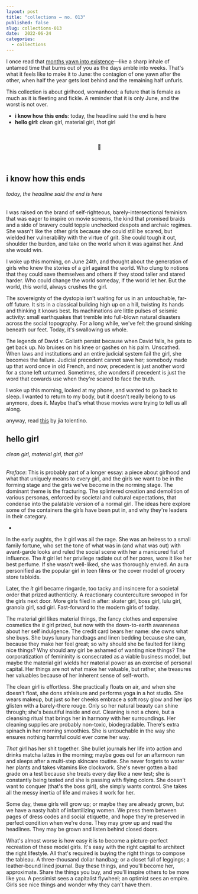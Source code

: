```yaml
---
layout: post
title: "collections — no. 013"
published: false
slug: collections-013
date:  2022-06-24
categories:
  - collections
---
```


I once read that [months yawn into existence](https://inkmagician.tumblr.com/post/155262261071/january-yawns-into-existence-tender-mouthed-raw)—like a sharp inhale of untamed time that burns out of you as the days amble into weeks. That's what it feels like to make it to June: the contagion of one yawn after the other, when half the year gets lost behind and the remaining half unfurls. 

This collection is about girlhood, womanhood; a future that is female as much as it is fleeting and fickle. A reminder that it is only June, and the worst is not over.

- **i know how this ends**: today, the headline said the end is here
- **hello girl**: clean girl, material girl, *that* girl

<br />

<h4 style="text-align:center">💌</h4>

<!--more-->

<br/>

  

## i know how this ends
###### today, the headline said the end is here
I was raised on the brand of self-righteous, barely-intersectional feminism that was eager to inspire on movie screens, the kind that promised braids and a side of bravery could topple unchecked despots and archaic regimes. She wasn't like the other girls because she could still be scared, but wielded her vulnerability with the virtue of grit. She could tough it out, shoulder the burden, and take on the world when it was against her. And she would win. 

I woke up this morning, on June 24th, and thought about the generation of girls who knew the stories of a girl against the world. Who clung to notions that they could save themselves and others if they stood taller and stared harder. Who could change the world someday, if the world let her. But the world, *this* world, always crushes the girl. 

The sovereignty of the dystopia isn't waiting for us in an untouchable, far-off future. It sits in a classical building high up on a hill, twisting its hands and thinking it knows best. Its machinations are little pulses of seismic activity: small earthquakes that tremble into full-blown natural disasters across the social topography. For a long while, we've felt the ground sinking beneath our feet. Today, it's swallowing us whole. 

The legends of David v. Goliath persist because when David falls, he gets to get back up. No bruises on his knee or gashes on his palm. Unscathed. When laws and institutions and an entire judicial system fail the girl, she becomes the failure. Judicial precedent cannot save her; somebody made up that word once in old French, and now, precedent is just another word for a stone left unturned. Sometimes, she wonders if precedent is just the word that cowards use when they're scared to face the truth.

I woke up this morning, looked at my phone, and wanted to go back to sleep. I wanted to return to my body, but it doesn't really belong to us anymore, does it. Maybe that's what those movies were trying to tell us all along.

anyway, read [this](https://www.newyorker.com/magazine/2022/07/04/we-are-not-going-back-to-the-time-before-roe-we-are-going-somewhere-worse) by jia tolentino.


  

## hello girl
###### clean girl, material girl, *that* girl 

*Preface*: This is probably part of a longer essay: a piece about girlhood and what that uniquely means to every girl, and the girls we want to be in the forming stage and the girls we've become in the norming stage. The dominant theme is the fracturing. The splintered creation and demolition of various personas, enforced by societal and cultural expectations, that condense into the palatable version of a normal girl. The ideas here explore some of the containers the girls have been put in, and why they're leaders in their category.

-

In the early aughts, the *it* girl was all the rage. She was an heiress to a small family fortune, who set the tone of what was in (and what was out) with avant-garde looks and ruled the social scene with her a manicured fist of influence. The *it* girl let her privilege radiate out of her pores, wore it like her best perfume. If she wasn't well-liked, she was thoroughly envied. An aura personified as the popular girl in teen films or the cover model of grocery store tabloids. 

Later, the *it* girl became ringarde, too tacky and insincere for a societal order that prized authenticity. A reactionary counterculture swooped in for the girls next door. More girls filed in after: skater girl, boss girl, lulu girl, granola girl, sad girl. Fast-forward to the modern girls of today. 

The material girl likes material things, the fancy clothes and expensive cosmetics the *it* girl prized, but now with the down-to-earth awareness about her self indulgence. The credit card bears her name: she owns what she buys. She buys luxury handbags and linen bedding because she can, because they make her feel great; so why should she be faulted for liking nice things? Why should any girl be ashamed of wanting nice things? The corporatization of femininity is consecrated as a viable business model, but  maybe the material girl wields her material power as an exercise of personal capital. Her things are not what make her valuable, but rather, she treasures her valuables because of her inherent sense of self-worth. 

The clean girl is effortless. She practically floats on air, and when she doesn't float, she dons athleisure and performs yoga in a hot studio. She wears makeup, but just so her cheeks embrace a soft rosy glow and her lips glisten with a barely-there rouge. Only so her natural beauty can shine through; she's beautiful inside and out. Cleaning is not a chore, but a cleansing ritual that brings her in harmony with her surroundings. Her cleaning supplies are probably non-toxic, biodegradable. There's extra spinach in her morning smoothies. She is untouchable in the way she ensures nothing harmful could ever come her way.

*That* girl has her shit together. She bullet journals her life into action and drinks matcha lattes in the morning; maybe goes out for an afternoon run and sleeps after a multi-step skincare routine. She never forgets to water her plants and takes vitamins like clockwork. She's never gotten a bad grade on a test because she treats every day like a new test; she is constantly being tested and she is passing with flying colors. She doesn't want to conquer (that's the boss girl), she simply wants control. She takes all the messy inertia of life and makes it work for her. 

Some day, these girls will grow up; or maybe they are already grown, but we have a nasty habit of infantilizing women. We press them between pages of dress codes and social etiquette, and hope they're preserved in perfect condition when we're done. They may grow up and read the headlines. They may be grown and listen behind closed doors. 

What's almost worse is how easy it is to become a picture-perfect recreation of these model girls. It's easy with the right capital to architect the right lifestyle. All that's required is buying the right things to compose the tableau. A three-thousand dollar handbag; or a closet full of leggings; a leather-bound lined journal. Buy these things, and you'll become her, approximate. Share the things you buy, and you'll inspire others to be more like you. A pessimist sees a capitalist flywheel; an optimist sees an empire. Girls see nice things and wonder why they can't have them.
